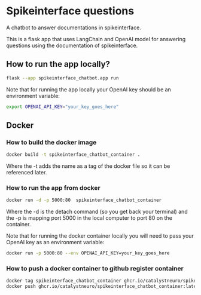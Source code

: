 
# Spikeinterface questions
A chatbot to answer documentations in spikeinterface.

This is a flask app that uses LangChain and OpenAI model for answering questions using the documentation of spikeinterface.

## How to run the app locally?
```bash
flask --app spikeinterface_chatbot.app run
```

Note that for running the app locally your OpenAI key should be an environment variable:

```bash
export OPENAI_API_KEY="your_key_goes_here"
```

## Docker

### How to build the docker image
```bash
docker build -t spikeinterface_chatbot_container .
```
Where the -t adds the name as a tag of the docker file so it can be referenced later.

### How to run the app from docker
```bash
docker run -d -p 5000:80  spikeinterface_chatbot_container
```
Where the -d is the detach command (so you get back your terminal) and the -p is mapping port 5000 in the local computer to port 80 on the container.

Note that for running the docker container locally you will need to pass your OpenAI key as an environment variable:

```bash
docker run -p 5000:80 --env OPENAI_API_KEY=your_key_goes_here
```

### How to push a docker container to github register container
```bash
docker tag spikeinterface_chatbot_container ghcr.io/catalystneuro/spikeinterface_chatbot_container:latest
docker push ghcr.io/catalystneuro/spikeinterface_chatbot_container:latest
```

